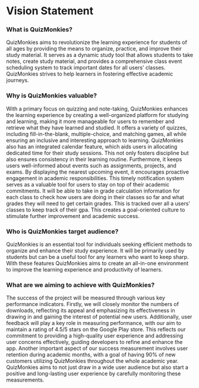 # Vision Statement

### What is QuizMonkies?

QuizMonkies aims to revolutionize the learning experience for students of all ages by providing the means to organize, practice, and improve their study material. It serves as a dynamic study tool that allows students to take notes, create study material, and provides a comprehensive class event scheduling system to track important dates for all users' classes. QuizMonkies strives to help learners in fostering effective academic journeys.

### Why is QuizMonkies valuable?

With a primary focus on quizzing and note-taking, QuizMonkies enhances the learning experience by creating a well-organized platform for studying and learning, making it more manageable for users to remember and retrieve what they have learned and studied. It offers a variety of quizzes, including fill-in-the-blank, multiple-choice, and matching games, all while ensuring an inclusive and interesting approach to learning.
QuizMonkies also has an integrated calendar feature, which aids users in allocating dedicated time for their study sessions. This not only fosters discipline but also ensures consistency in their learning routine. Furthermore, it keeps users well-informed about events such as assignments, projects, and exams. By displaying the nearest upcoming event, it encourages proactive engagement in academic responsibilities. This timely notification system serves as a valuable tool for users to stay on top of their academic commitments.
It will be able to take in grade calculation information for each class to check how users are doing in their classes so far and what grades they will need to get certain grades. This is tracked over all a users’ classes to keep track of their gpa. This creates a goal-oriented culture to stimulate further improvement and academic success.

### Who is QuizMonkies target audience?

QuizMonkies is an essential tool for individuals seeking efficient methods to organize and enhance their study experience. It will be primarily used by students but can be a useful tool for any learners who want to keep sharp. With these features QuizMonkies aims to create an all-in-one environment to improve the learning experience and productivity of learners.

### What are we aiming to achieve with QuizMonkies?

The success of the project will be measured through various key performance indicators. Firstly, we will closely monitor the numbers of downloads, reflecting its appeal and emphasizing its effectiveness in drawing in and gaining the interest of potential new users. Additionally, user feedback will play a key role in measuring performance, with our aim to maintain a rating of 4.5/5 stars on the Google Play store. This reflects our commitment to providing a high-quality user experience and addressing user concerns effectively, guiding developers to refine and enhance the app. Another important aspect of our success measurement involves user retention during academic months, with a goal of having 90% of new customers utilizing QuizMonkies throughout the whole academic year.  QuizMonkies aims to not just draw in a wide user audience but also start a positive and long-lasting user experience by carefully monitoring these measurements.
